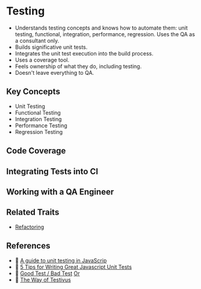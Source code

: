 # Testing

* Understands testing concepts and knows how to automate them: unit testing, functional, integration, performance, regression. Uses the QA as a consultant only.
* Builds significative unit tests.
* Integrates the unit test execution into the build process.
* Uses a coverage tool.
* Feels ownership of what they do, including testing.
* Doesn't leave everything to QA.

## Key Concepts

* Unit Testing
* Functional Testing
* Integration Testing
* Performance Testing
* Regression Testing

## Code Coverage

## Integrating Tests into CI

## Working with a QA Engineer

## Related Traits

* [Refactoring](best-practices.md#refactoring)

## References

* :memo: [A guide to unit testing in JavaScrip](https://github.com/mawrkus/js-unit-testing-guide)
* :memo: [5 Tips for Writing Great Javascript Unit Tests](https://medium.com/@yahelyechieli/5-tips-for-writing-great-javascript-unit-tests-86296ad2d997)
* :memo: [Good Test / Bad Test](https://blog.codinghorror.com/good-test-bad-test/) [Or](http://www.agitar.com/downloads/TheWayOfTestivus.pdf)
* :notebook: [The Way of Testivus](http://bit.ly/thewayoftestivus)

